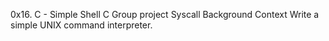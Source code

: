0x16. C - Simple Shell
C
Group project
Syscall
Background Context
Write a simple UNIX command interpreter.

